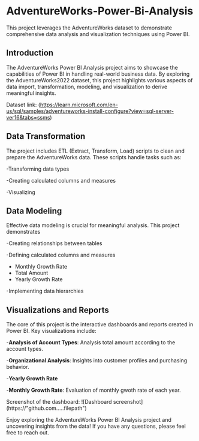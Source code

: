 # AdventureWorks-Power-Bi-Analysis
This project leverages the AdventureWorks dataset to demonstrate comprehensive data analysis and visualization techniques using Power BI.

## Introduction
The AdventureWorks Power BI Analysis project aims to showcase the capabilities of Power BI in handling real-world business data. By exploring the AdventureWorks2022 dataset, this project highlights various aspects of data import, transformation, modeling, and visualization to derive meaningful insights.

Dataset link: (https://learn.microsoft.com/en-us/sql/samples/adventureworks-install-configure?view=sql-server-ver16&tabs=ssms)

## Data Transformation
The project includes ETL (Extract, Transform, Load) scripts to clean and prepare the AdventureWorks data. These scripts handle tasks such as:

-Transforming data types

-Creating calculated columns and measures

-Visualizing

## Data Modeling
Effective data modeling is crucial for meaningful analysis. This project demonstrates

-Creating relationships between tables

-Defining calculated columns and measures
  - Monthly Growth Rate
  - Total Amount
  - Yearly Growth Rate
    
-Implementing data hierarchies

## Visualizations and Reports
The core of this project is the interactive dashboards and reports created in Power BI. Key visualizations include:

-**Analysis of Account Types**: Analysis total amount according to the account types.

-**Organizational Analysis**: Insights into customer profiles and purchasing behavior.

-**Yearly Growth Rate**

-**Monthly Growth Rate**: Evaluation of monthly gwoth rate of each year.

Screenshot of the dashboard: ![Dashboard screenshot] (https://"github.com.....filepath")


Enjoy exploring the AdventureWorks Power BI Analysis project and uncovering insights from the data! If you have any questions, please feel free to reach out.










